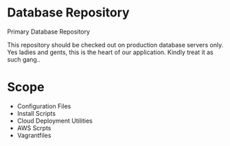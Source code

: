 # Database Repository
Primary Database Repository

This repository should be checked out on production database servers only. Yes ladies and gents, this is the heart of our application. Kindly treat it as such gang..

Scope
====

 - Configuration Files
 - Install Scripts
 - Cloud Deployment Utilities
 - AWS Scrpts
 - Vagrantfiles



